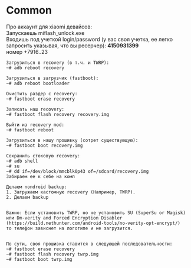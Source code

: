 # Common

Про аккаунт для xiaomi девайсов:  
Запускаешь miflash\_unlock.exe   
Входишь под учеткой login/password \(у вас своя учетка, ее легко запросить указывая, что вы ресерчер\): **4150931399**   
номер +7916..23

```text
Загрузиться в recovery (в т.ч. и TWRP):
~# adb reboot recovery

Загрузиться в загрузчик (fastboot):
~# adb reboot bootloader

Очистить раздер с recovery:
~# fastboot erase recovery

Записать наш recovery:
~# fastboot flash recovery recovery.img

Выйти из recovery mod:
~# fastboot reboot

Загрузиться в нашу прошивку (сотрет существующую):
~# fastboot boot recovery.img

Сохранить стоковую recovery:
~# adb shell
~# su
~# dd if=/dev/block/mmcblk0p43 of=/sdcard/recovery.img
Забираем ее к себе на комп

Делаем nondroid backup:
1. Загружаем кастомную recovery (Например, TWRP).
2. Делаем backup


Важно: Если установить TWRP, но не установить SU (SuperSu or Magisk) или Dm-verity and Forced Encryption Disabler (https://build.nethunter.com/android-tools/no-verity-opt-encrypt/)
то телефон зависнет на логотипе и не загрузится.


По сути, своя прошивка ставится в следующей последовательности:
~# fastboot erase recovery
~# fastboot flash recovery twrp.img
~# fastboot boot twrp.img
```

